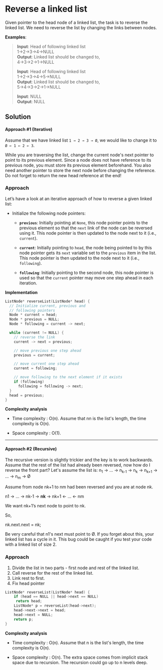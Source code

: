 # Reverse a linked list
Given pointer to the head node of a linked list, the task is to reverse the linked list. We need to reverse the list by changing the links between nodes.

**Examples**:

> **Input**: Head of following linked list  
> 1->2->3->4->NULL  
> **Output**: Linked list should be changed to,  
> 4->3->2->1->NULL
> 
> **Input**: Head of following linked list  
> 1->2->3->4->5->NULL  
> **Output**: Linked list should be changed to,  
> 5->4->3->2->1->NULL
> 
> **Input**: NULL  
> **Output**: NULL
## Solution


#### Approach #1 (Iterative) 
Assume that we have linked list  `1 → 2 → 3 → Ø`, we would like to change it to  `Ø ← 1 ← 2 ← 3`.

While you are traversing the list, change the current node's next pointer to point to its previous element. Since a node does not have reference to its previous node, you must store its previous element beforehand. You also need another pointer to store the next node before changing the reference. Do not forget to return the new head reference at the end!

### Approach

Let’s have a look at an iterative approach of how to reverse a given linked list:

-   Initialize the following node pointers:
    -   **`previous`**: Initially pointing at  `None`, this node pointer points to the previous element so that the  `next`  link of the node can be reversed using it. This node pointer is then updated to the node next to it (i.e.,  `current`).
        
    -   **`current`**: Initially pointing to  `head`, the node being pointed to by this node pointer gets its  `next`  variable set to the  `previous`  item in the list. This node pointer is then updated to the node next to it (i.e.,  `following`).
        
    -   **`following`**: Initially pointing to the second node, this node pointer​ is used so that the  `current`  pointer may move one step ahead in each iteration.

**Implementation**
```c++
ListNode* reverseList(ListNode* head) {
  // Initialize current, previous and 
  // following pointers 
  Node * current = head;
  Node * previous = NULL;
  Node * following = current -> next;

  while (current != NULL) {
    // reverse the link
    current -> next = previous;

    // move previous one step ahead
    previous = current;

    // move current one step ahead
    current = following;

    // move following to the next element if it exists
    if (following)
      following = following -> next;
  }
  head = previous;
}

```

**Complexity analysis**

-   Time complexity : O(n). Assume that  nn  is the list's length, the time complexity is  O(n).
    
-   Space complexity :  O(1).
    

----------

#### Approach #2 (Recursive)

The recursive version is slightly trickier and the key is to work backwards. Assume that the rest of the list had already been reversed, now how do I reverse the front part? Let's assume the list is: n<sub>1</sub>  → … → n<sub>k-1</sub>  → n<sub>k</sub>  → n<sub>k+1</sub>  → … → n<sub>m</sub>  → Ø

Assume from node nk+1  to nm  had been reversed and you are at node nk.

n1  → … → nk-1  →  **nk**  → nk+1  ← … ← nm

We want nk+1’s next node to point to nk.

So,

nk.next.next = nk;

Be very careful that n1's next must point to Ø. If you forget about this, your linked list has a cycle in it. This bug could be caught if you test your code with a linked list of size 2.
### Approach
 1) Divide the list in two parts - first node and 
      rest of the linked list.
   2) Call reverse for the rest of the linked list.
   3) Link rest to first.
   4) Fix head pointer
```c++
ListNode* reverseList(ListNode* head) {
    if (head == NULL || head->next == NULL)
     return head;
    ListNode* p = reverseList(head->next);
    head->next->next = head;
    head->next = NULL;
    return p;
}

```

**Complexity analysis**

-   Time complexity :  O(n). Assume that n is the list's length, the time complexity is  O(n).
    
-   Space complexity :  O(n). The extra space comes from implicit stack space due to recursion. The recursion could go up to n levels deep.

